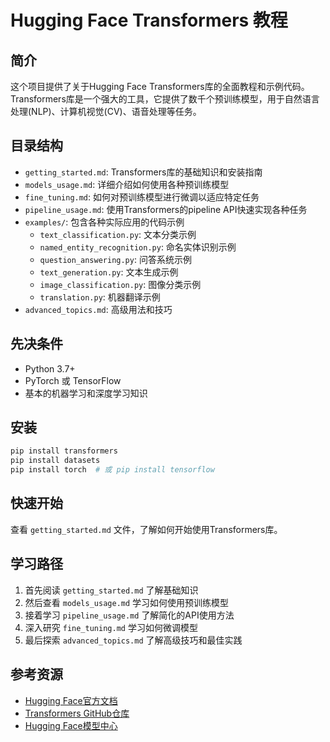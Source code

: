 # Hugging Face Transformers 教程

## 简介

这个项目提供了关于Hugging Face Transformers库的全面教程和示例代码。Transformers库是一个强大的工具，它提供了数千个预训练模型，用于自然语言处理(NLP)、计算机视觉(CV)、语音处理等任务。

## 目录结构

- `getting_started.md`: Transformers库的基础知识和安装指南
- `models_usage.md`: 详细介绍如何使用各种预训练模型
- `fine_tuning.md`: 如何对预训练模型进行微调以适应特定任务
- `pipeline_usage.md`: 使用Transformers的pipeline API快速实现各种任务
- `examples/`: 包含各种实际应用的代码示例
  - `text_classification.py`: 文本分类示例
  - `named_entity_recognition.py`: 命名实体识别示例
  - `question_answering.py`: 问答系统示例
  - `text_generation.py`: 文本生成示例
  - `image_classification.py`: 图像分类示例
  - `translation.py`: 机器翻译示例
- `advanced_topics.md`: 高级用法和技巧

## 先决条件

- Python 3.7+
- PyTorch 或 TensorFlow
- 基本的机器学习和深度学习知识

## 安装

```bash
pip install transformers
pip install datasets
pip install torch  # 或 pip install tensorflow
```

## 快速开始

查看 `getting_started.md` 文件，了解如何开始使用Transformers库。

## 学习路径

1. 首先阅读 `getting_started.md` 了解基础知识
2. 然后查看 `models_usage.md` 学习如何使用预训练模型
3. 接着学习 `pipeline_usage.md` 了解简化的API使用方法
4. 深入研究 `fine_tuning.md` 学习如何微调模型
5. 最后探索 `advanced_topics.md` 了解高级技巧和最佳实践

## 参考资源

- [Hugging Face官方文档](https://huggingface.co/docs)
- [Transformers GitHub仓库](https://github.com/huggingface/transformers)
- [Hugging Face模型中心](https://huggingface.co/models)
